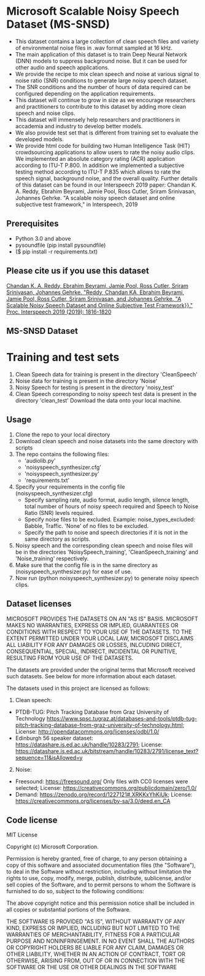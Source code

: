 # Microsoft Scalable Noisy Speech Dataset (MS-SNSD)
* This dataset contains a large collection of clean speech files and variety of environmental noise files in .wav format sampled at 16 kHz.
* The main application of this dataset is to train Deep Neural Network (DNN) models to suppress background noise. But it can be used for other audio and speech applications.  
* We provide the recipe to mix clean speech and noise at various signal to noise ratio (SNR) conditions to generate large noisy speech dataset. 
* The SNR conditions and the number of hours of data required can be configured depending on the application requirements.
* This dataset will continue to grow in size as we encourage researchers and practitioners to contribute to this dataset by adding more clean speech and noise clips. 
* This dataset will immensely help researchers and practitioners in accademia and industry to develop better models. 
* We also provide test set that is different from training set to evaluate the developed models.
* We provide html code for building two Human Intelligence Task (HIT) crowdsourcing applications to allow users to rate the noisy audio clips. We implemented an absolute category rating (ACR) application according to ITU-T P.800. In addition we implemented a subjective testing method according to ITU-T P.835 which allows to rate the speech signal, background noise, and the overall quality.
Further details of this dataset can be found in our Interspeech 2019 paper:
Chandan K. A. Reddy, Ebrahim Beyrami, Jamie Pool, Ross Cutler, Sriram Srinivasan, Johannes Gehrke. "A scalable noisy speech dataset and online subjective test framework," in Interspeech, 2019

## Prerequisites
- Python 3.0 and above
- pysoundfile (pip install pysoundfile)
- ($ pip install -r requirements.txt)

## Please cite us if you use this dataset
[Chandan K. A. Reddy, Ebrahim Beyrami, Jamie Pool, Ross Cutler, Sriram Srinivasan, Johannes Gehrke. "Reddy, Chandan KA, Ebrahim Beyrami, Jamie Pool, Ross Cutler, Sriram Srinivasan, and Johannes Gehrke. "A Scalable Noisy Speech Dataset and Online Subjective Test Framework}}." Proc. Interspeech 2019 (2019): 1816-1820](https://www.isca-speech.org/archive/Interspeech_2019/pdfs/3087.pdf)

## MS-SNSD Dataset
# Training and test sets
1. Clean Speech data for training is present in the directory 'CleanSpeech'
2. Noise data for training is present in the directory 'Noise'
3. Noisy Speech for testing is present in the directory 'noisy_test'
4. Clean Speech corresponding to noisy speech test data is present in the directory 'clean_test'
Download the data onto your local machine.

## Usage
1. Clone the repo to your local directory
2. Download clean speech and noise datasets into the same directory with scripts
3. The repo contains the following files:
    - 'audiolib.py'
    - 'noisyspeech_synthesizer.cfg'
    - 'noisyspeech_synthesizer.py'
    - 'requirements.txt'
4. Specify your requirements in the config file (noisyspeech_synthesizer.cfg)
    - Specify sampling rate, audio format, audio length, silence length, total number of hours of noisy speech required and Speech to Noise Ratio (SNR) levels required.
    - Specify noise files to be excluded. Example: noise_types_excluded: Babble, Traffic. 'None' of no files to be excluded. 
    - Specify the path to noise and speech directories if it is not in the same directory as scripts. 
5. Noisy speech and the corresponding clean speech and noise files will be in the directories 'NoisySpeech_training', 'CleanSpeech_training' and 'Noise_training' respectively. 
6. Make sure that the config file is in the same directory as (noisyspeech_synthesizer.py) for ease of use.
7. Now run (python noisyspeech_synthesizer.py) to generate noisy speech clips.

## Dataset licenses
MICROSOFT PROVIDES THE DATASETS ON AN "AS IS" BASIS. MICROSOFT MAKES NO WARRANTIES, EXPRESS OR IMPLIED, GUARANTEES OR CONDITIONS WITH RESPECT TO YOUR USE OF THE DATASETS. TO THE EXTENT PERMITTED UNDER YOUR LOCAL LAW, MICROSOFT DISCLAIMS ALL LIABILITY FOR ANY DAMAGES OR LOSSES, INLCUDING DIRECT, CONSEQUENTIAL, SPECIAL, INDIRECT, INCIDENTAL OR PUNITIVE, RESULTING FROM YOUR USE OF THE DATASETS.

The datasets are provided under the original terms that Microsoft received such datasets. See below for more information about each dataset.

The datasets used in this project are licensed as follows:
1. Clean speech: 
* PTDB-TUG: Pitch Tracking Database from Graz University of Technology https://www.spsc.tugraz.at/databases-and-tools/ptdb-tug-pitch-tracking-database-from-graz-university-of-technology.html; License: http://opendatacommons.org/licenses/odbl/1.0/ 
* Edinburgh 56 speaker dataset: https://datashare.is.ed.ac.uk/handle/10283/2791; License: https://datashare.is.ed.ac.uk/bitstream/handle/10283/2791/license_text?sequence=11&isAllowed=y 
2. Noise:
* Freesound: https://freesound.org/ Only files with CC0 licenses were selected; License: https://creativecommons.org/publicdomain/zero/1.0/
* Demand: https://zenodo.org/record/1227121#.XRKKxYhKiUk; License: https://creativecommons.org/licenses/by-sa/3.0/deed.en_CA

## Code license
MIT License

Copyright (c) Microsoft Corporation.

Permission is hereby granted, free of charge, to any person obtaining a copy
of this software and associated documentation files (the "Software"), to deal
in the Software without restriction, including without limitation the rights
to use, copy, modify, merge, publish, distribute, sublicense, and/or sell
copies of the Software, and to permit persons to whom the Software is
furnished to do so, subject to the following conditions:

The above copyright notice and this permission notice shall be included in all
copies or substantial portions of the Software.

THE SOFTWARE IS PROVIDED "AS IS", WITHOUT WARRANTY OF ANY KIND, EXPRESS OR
IMPLIED, INCLUDING BUT NOT LIMITED TO THE WARRANTIES OF MERCHANTABILITY,
FITNESS FOR A PARTICULAR PURPOSE AND NONINFRINGEMENT. IN NO EVENT SHALL THE
AUTHORS OR COPYRIGHT HOLDERS BE LIABLE FOR ANY CLAIM, DAMAGES OR OTHER
LIABILITY, WHETHER IN AN ACTION OF CONTRACT, TORT OR OTHERWISE, ARISING FROM,
OUT OF OR IN CONNECTION WITH THE SOFTWARE OR THE USE OR OTHER DEALINGS IN THE
SOFTWARE
